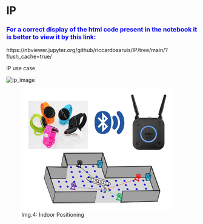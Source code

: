 # IP
<h3><font color='blue'>For a correct display of the html code present in the notebook it is better to view it by this link:</font></h3>
https://nbviewer.jupyter.org/github/riccardosaruis/IP/tree/main/?flush_cache=true/

IP use case

![ip_image](https://user-images.githubusercontent.com/83388407/134046534-36d47856-1e76-4f85-b6d7-181177a457c2.png)

<figure>
<img src="ip_image.png" alt="ip_image" style="width: 400px;"/>
<figcaption>Img.4: Indoor Positioning</figcaption>
</figure>
